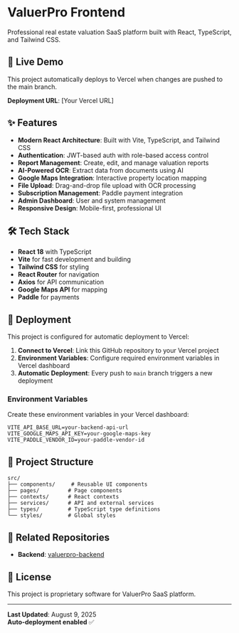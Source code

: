 # ValuerPro Frontend

Professional real estate valuation SaaS platform built with React, TypeScript, and Tailwind CSS.

## 🚀 Live Demo

This project automatically deploys to Vercel when changes are pushed to the main branch.

**Deployment URL**: [Your Vercel URL]

## ✨ Features

- **Modern React Architecture**: Built with Vite, TypeScript, and Tailwind CSS
- **Authentication**: JWT-based auth with role-based access control
- **Report Management**: Create, edit, and manage valuation reports
- **AI-Powered OCR**: Extract data from documents using AI
- **Google Maps Integration**: Interactive property location mapping
- **File Upload**: Drag-and-drop file upload with OCR processing
- **Subscription Management**: Paddle payment integration
- **Admin Dashboard**: User and system management
- **Responsive Design**: Mobile-first, professional UI

## 🛠️ Tech Stack

- **React 18** with TypeScript
- **Vite** for fast development and building
- **Tailwind CSS** for styling
- **React Router** for navigation
- **Axios** for API communication
- **Google Maps API** for mapping
- **Paddle** for payments

## 🚀 Deployment

This project is configured for automatic deployment to Vercel:

1. **Connect to Vercel**: Link this GitHub repository to your Vercel project
2. **Environment Variables**: Configure required environment variables in Vercel dashboard
3. **Automatic Deployment**: Every push to `main` branch triggers a new deployment

### Environment Variables

Create these environment variables in your Vercel dashboard:

```
VITE_API_BASE_URL=your-backend-api-url
VITE_GOOGLE_MAPS_API_KEY=your-google-maps-key
VITE_PADDLE_VENDOR_ID=your-paddle-vendor-id
```

## 📁 Project Structure

```
src/
├── components/     # Reusable UI components
├── pages/         # Page components
├── contexts/      # React contexts
├── services/      # API and external services
├── types/         # TypeScript type definitions
└── styles/        # Global styles
```

## 🔗 Related Repositories

- **Backend**: [valuerpro-backend](https://github.com/Malith-nethsiri/valuerpro-backend)

## 📄 License

This project is proprietary software for ValuerPro SaaS platform.

---

**Last Updated**: August 9, 2025  
**Auto-deployment enabled** ✅
